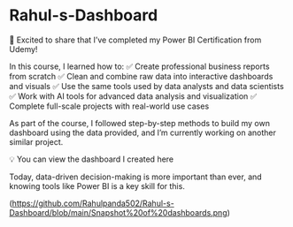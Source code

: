 # Rahul-s-Dashboard
📢 Excited to share that I’ve completed my Power BI Certification from Udemy!

In this course, I learned how to:
✅ Create professional business reports from scratch
✅ Clean and combine raw data into interactive dashboards and visuals
✅ Use the same tools used by data analysts and data scientists
✅ Work with AI tools for advanced data analysis and visualization
✅ Complete full-scale projects with real-world use cases

As part of the course, I followed step-by-step methods to build my own dashboard using the data provided, and I’m currently working on another similar project.

💡 You can view the dashboard I created here

Today, data-driven decision-making is more important than ever, and knowing tools like Power BI is a key skill for this.

(https://github.com/Rahulpanda502/Rahul-s-Dashboard/blob/main/Snapshot%20of%20dashboards.png)
